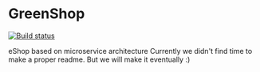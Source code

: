 # GreenShop

[![Build status](https://ci.appveyor.com/api/projects/status/6iq0509g3gh1j9ei/branch/dev?svg=true)](https://ci.appveyor.com/project/Bledhard/greenshop)

eShop based on microservice architecture
Currently we didn't find time to make a proper readme. But we will make it eventually :)
